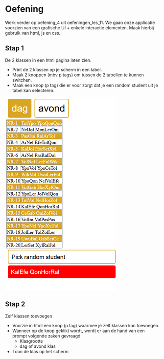 # Oefening

Werk verder op oefening_4 uit oefeningen_les_11. We gaan onze applicatie voorzien van een grafische UI + enkele interactie elementen. Maak hierbij gebruik van html, js en css.

## Stap 1
De 2 klassen in een html pagina laten zien.
* Print de 2 klassen op je scherm in een tabel.
* Maak 2 knoppen (mbv p tags) om tussen de 2 tabellen te kunnen switchen.
* Maak een knop (p tag) die er voor zorgt dat je een random student uit je tabel kan selecteren.

![](images/example1.png)


## Stap 2
Zelf klassen toevoegen

* Voorzie in html een knop (p tag) waarmee je zelf klassen kan toevoegen.
* Wanneer op de knop geklikt wordt, wordt er aan de hand van een prompt volgende zaken gevraagd
  * Klasgrootte
  * dag of avond klas
* Toon de klas op het scherm


